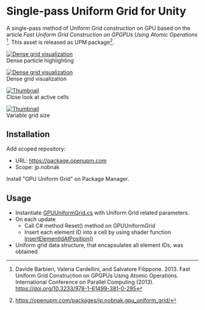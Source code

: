 # Single-pass Uniform Grid for Unity 

A single-pass method of Uniform Grid construction on GPU based on the article *Fast Uniform Grid Construction on GPGPUs Using Atomic Operations* [^1]. This asset is released as UPM package[^2].

[![Dense grid visualization](http://img.youtube.com/vi/GRpFk6DCQ8U/mqdefault.jpg)](https://youtube.com/shorts/GRpFk6DCQ8U)<br>
Dense particle highlighting

[![Dense grid visualization](http://img.youtube.com/vi/GsY-AYIolQ8/mqdefault.jpg)](https://youtube.com/shorts/GsY-AYIolQ8)<br>
Dense grid visualization

[![Thumbnail](http://img.youtube.com/vi/NKYRA955oSE/mqdefault.jpg)](https://youtu.be/NKYRA955oSE)<br>
Close look at active cells

[![Thumbnail](http://img.youtube.com/vi/8GmqgaxiQ2g/mqdefault.jpg)](https://youtu.be/8GmqgaxiQ2g)<br>
Variable grid size

## Installation
Add scoped repository:

- URL: https://package.openupm.com
- Scope: jp.nobnak

Install "GPU Uniform Grid" on Package Manager.

## Usage
- Instantiate [GPUUniformGrid.cs](Packages/jp.nobnak.gpu_uniform_grid/Runtime/GPUUniformGrid.cs) with Uniform Grid related parameters.
- On each update
  - Call C# method Reset() method on GPUUniformGrid
  - Insert each element ID into a cell by using shader function [InsertElementIdAtPosition()](https://github.com/nobnak/GPUUniformGrid/blob/8f654265b23329522e13f138438bcf27ac579c98/Packages/jp.nobnak.gpu_uniform_grid/ShaderLibrary/UniformGrid-hl.hlsl#L45)
- Uniform grid data structure, that encapsulates all element IDs, was obtained

[^1]: Davide Barbieri, Valeria Cardellini, and Salvatore Filippone. 2013. Fast Uniform Grid Construction on GPGPUs Using Atomic Operations. International Conference on Parallel Computing (2013). https://doi.org/10.3233/978-1-61499-381-0-295
[^2]: https://openupm.com/packages/jp.nobnak.gpu_uniform_grid/
